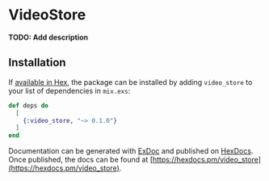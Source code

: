 # VideoStore

**TODO: Add description**

## Installation

If [available in Hex](https://hex.pm/docs/publish), the package can be installed
by adding `video_store` to your list of dependencies in `mix.exs`:

```elixir
def deps do
  [
    {:video_store, "~> 0.1.0"}
  ]
end
```

Documentation can be generated with [ExDoc](https://github.com/elixir-lang/ex_doc)
and published on [HexDocs](https://hexdocs.pm). Once published, the docs can
be found at [https://hexdocs.pm/video_store](https://hexdocs.pm/video_store).

